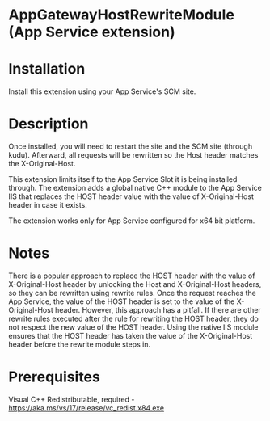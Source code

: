 # AppGatewayHostRewriteModule (App Service extension)

# Installation
Install this extension using your App Service's SCM site.

# Description
Once installed, you will need to restart the site and the SCM site (through kudu). Afterward, all requests will be rewritten so the Host header matches the X-Original-Host.

This extension limits itself to the App Service Slot it is being installed through. The extension аdds a global native C++ module to the App Service IIS that replaces the HOST header value with the value of X-Original-Host header in case it exists.

The extension works only for App Service configured for x64 bit platform.

# Notes
There is a popular approach to replace the HOST header with the value of X-Original-Host header by unlocking the Host and X-Original-Host headers, so they can be rewritten using rewrite rules. Once the request reaches the App Service, the value of the HOST header is set to the value of the X-Original-Host header.
However, this approach has a pitfall. If there are other rewrite rules executed after the rule for rewriting the HOST header, they do not respect the new value of the HOST header.
Using the native IIS module ensures that the HOST header has taken the value of the X-Original-Host header before the rewrite module steps in.

# Prerequisites
Visual C++ Redistributable, required - 	https://aka.ms/vs/17/release/vc_redist.x84.exe
